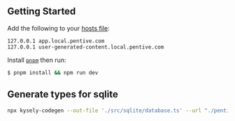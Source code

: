 ## Getting Started

Add the following to your [hosts file](https://www.howtogeek.com/howto/27350/beginner-geek-how-to-edit-your-hosts-file/):

```
127.0.0.1 app.local.pentive.com
127.0.0.1 user-generated-content.local.pentive.com
```

Install [`pnpm`](https://pnpm.io/) then run:

```bash
$ pnpm install && npm run dev
```

## Generate types for sqlite

```sh
npx kysely-codegen --out-file './src/sqlite/database.ts' --url "./pentiveapp.sqlite"
```
